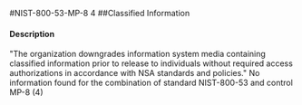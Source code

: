 #NIST-800-53-MP-8 4
##Classified Information
#### Description
"The organization downgrades information system media containing classified information prior to release to individuals without required access authorizations in accordance with NSA standards and policies."
No information found for the combination of standard NIST-800-53 and control MP-8 (4)
